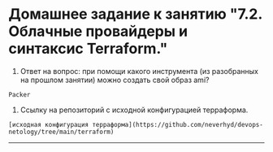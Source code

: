 # Домашнее задание к занятию "7.2. Облачные провайдеры и синтаксис Terraform."

1. Ответ на вопрос: при помощи какого инструмента (из разобранных на прошлом занятии) можно создать свой образ ami?
```
Packer
```
1. Ссылку на репозиторий с исходной конфигурацией терраформа.  
```
[исходная конфигурация терраформа](https://github.com/neverhyd/devops-netology/tree/main/terraform)
```
 
---